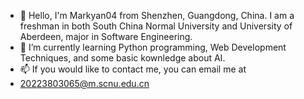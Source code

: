 - 👋 Hello, I'm Markyan04 from Shenzhen, Guangdong, China. I am a freshman in both South China Normal University and University of Aberdeen, major in Software Engineering.
- 🌱 I’m currently learning Python programming, Web Development Techniques, and some basic kownledge about AI.
- 📫 If you would like to contact me, you can email me at
-    20223803065@m.scnu.edu.cn



<!---
Markyan04/Markyan04 is a ✨ special ✨ repository because its `README.md` (this file) appears on your GitHub profile.
You can click the Preview link to take a look at your changes.
--->
